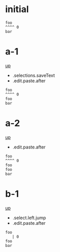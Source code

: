 # initial

```
foo
^^^^ 0
bar
```

# a-1
[up](#initial)

- .selections.saveText
- .edit.paste.after

```
foo
^^^^ 0
foo
bar
```

# a-2
[up](#a-1)

- .edit.paste.after

```
foo
^^^^ 0
foo
foo
bar
```

# b-1
[up](#initial)

- .select.left.jump
- .edit.paste.after

```
foo
   | 0
foo
bar
```
